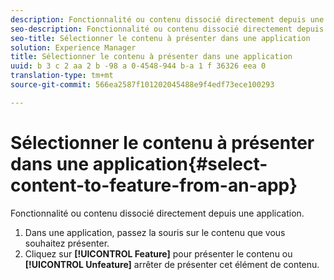 ```yaml
---
description: Fonctionnalité ou contenu dissocié directement depuis une application.
seo-description: Fonctionnalité ou contenu dissocié directement depuis une application.
seo-title: Sélectionner le contenu à présenter dans une application
solution: Experience Manager
title: Sélectionner le contenu à présenter dans une application
uuid: b 3 c 2 aa 2 b -98 a 0-4548-944 b-a 1 f 36326 eea 0
translation-type: tm+mt
source-git-commit: 566ea2587f101202045488e9f4edf73ece100293

---
```



# Sélectionner le contenu à présenter dans une application{#select-content-to-feature-from-an-app}

Fonctionnalité ou contenu dissocié directement depuis une application.

1. Dans une application, passez la souris sur le contenu que vous souhaitez présenter.
1. Cliquez sur **[!UICONTROL Feature]** pour présenter le contenu ou **[!UICONTROL Unfeature]** arrêter de présenter cet élément de contenu.
